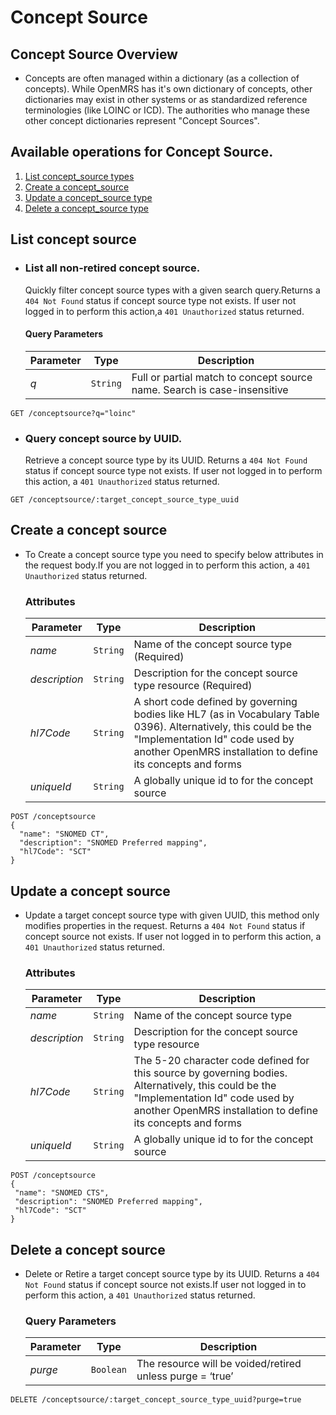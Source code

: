 # Concept Source

## Concept Source Overview

* Concepts are often managed within a dictionary (as a collection of concepts). While OpenMRS has it's own dictionary of 
concepts, other dictionaries may exist in other systems or as standardized reference terminologies (like LOINC or ICD). 
The authorities who manage these other concept dictionaries represent "Concept Sources".

## Available operations for Concept Source. 

1. [List concept_source types](#list-concept-source)
2. [Create a concept_source](#create-a-concept-source)
3. [Update a concept_source type](#update-a-concept-source)
4. [Delete a concept_source type](#delete-a-concept-source)


## List concept source

* ### List all non-retired concept source.
    
    Quickly filter concept source types with a given search query.Returns a `404 Not Found` status if concept source type not exists. 
    If user not logged in to perform this action,a `401 Unauthorized` status returned.
    
    #### Query Parameters

    Parameter | Type | Description
    --- | --- | ---
    *q* | `String` | Full or partial match to concept source name. Search is case-insensitive

```console
GET /conceptsource?q="loinc"
```
    
* ### Query concept source by UUID.

    Retrieve a concept source type by its UUID. Returns a `404 Not Found` status if concept source type not exists. If user not logged 
    in to perform this action, a `401 Unauthorized` status returned.
    
```console
GET /conceptsource/:target_concept_source_type_uuid
```
   
## Create a concept source

* To Create a concept source type you need to specify below attributes in the request body.If you are not logged in to perform this action,
 a `401 Unauthorized` status returned.

    ### Attributes

    Parameter | Type | Description
    --- | --- | ---
    *name* | `String` | Name of the concept source type (Required)
    *description* | `String` | Description for the concept source type resource (Required)
    *hl7Code* | `String` | A short code defined by governing bodies like HL7 (as in Vocabulary Table 0396). Alternatively, this could be the "Implementation Id" code used by another OpenMRS installation to define its concepts and forms
    *uniqueId* | `String` | A globally unique id to for the concept source
   
```console
POST /conceptsource
{
  "name": "SNOMED CT",
  "description": "SNOMED Preferred mapping",
  "hl7Code": "SCT"
}
```
## Update a concept source

*  Update a target concept source  type with given UUID, this method only modifies properties in the request. Returns a `404 Not Found` 
status if concept source not exists. If user not logged in to perform this action, a `401 Unauthorized` status returned.

    ### Attributes

    Parameter | Type | Description
    --- | --- | ---
    *name* | `String` | Name of the concept source type
    *description* | `String` | Description for the concept source type resource
    *hl7Code* | `String` | The 5-20 character code defined for this source by governing bodies. Alternatively, this could be the "Implementation Id" code used by another OpenMRS installation to define its concepts and forms
    *uniqueId* | `String` | A globally unique id to for the concept source
    
```console
POST /conceptsource
{
 "name": "SNOMED CTS",
 "description": "SNOMED Preferred mapping",
 "hl7Code": "SCT"
}
```
    
## Delete a concept source

* Delete or Retire a target concept source  type by its UUID. Returns a `404 Not Found` status if concept source not exists.If user not logged 
  in to perform this action, a `401 Unauthorized` status returned.

    ### Query Parameters

    Parameter | Type | Description
    --- | --- | ---
    *purge* | `Boolean` | The resource will be voided/retired unless purge = ‘true’

```console
DELETE /conceptsource/:target_concept_source_type_uuid?purge=true
```
